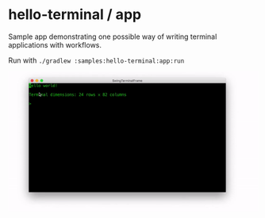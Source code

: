 # hello-terminal / app

Sample app demonstrating one possible way of writing terminal applications with workflows.

Run with `./gradlew :samples:hello-terminal:app:run`

![Screen recording of the sample app](.assets/hello-terminal-demo.gif)
